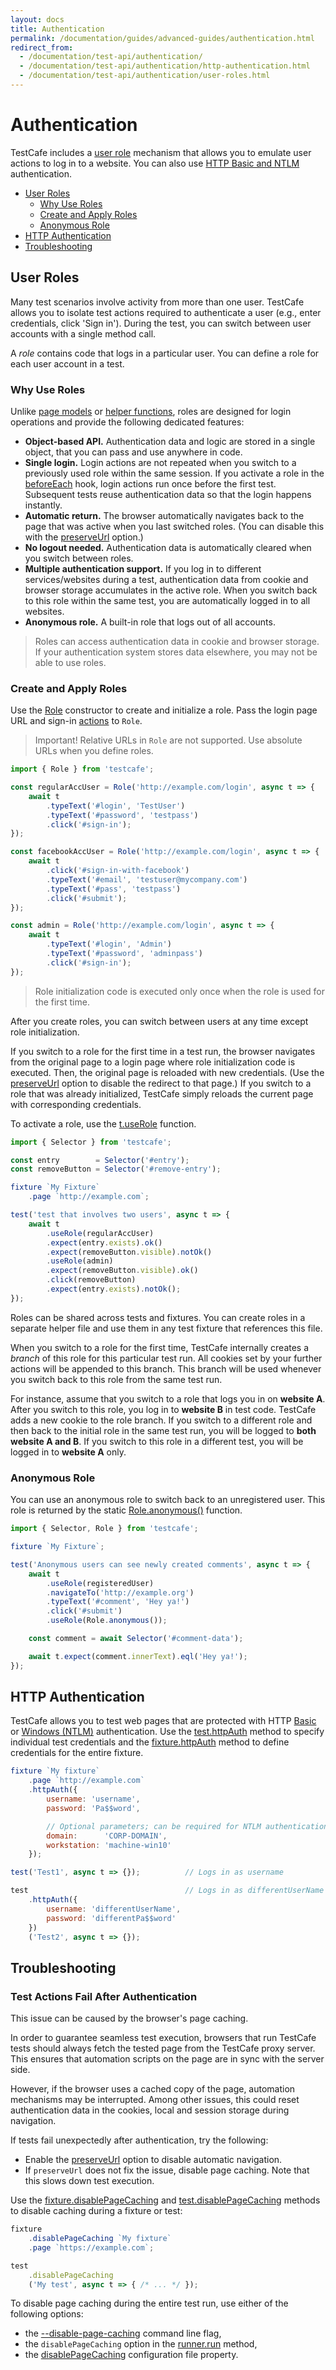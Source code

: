 ```yaml
---
layout: docs
title: Authentication
permalink: /documentation/guides/advanced-guides/authentication.html
redirect_from:
  - /documentation/test-api/authentication/
  - /documentation/test-api/authentication/http-authentication.html
  - /documentation/test-api/authentication/user-roles.html
---
```

# Authentication

TestCafe includes a [user role](#user-roles) mechanism that allows you to emulate user actions to log in to a website. You can also use [HTTP Basic and NTLM](#http-authentication) authentication.

* [User Roles](#user-roles)
  * [Why Use Roles](#why-use-roles)
  * [Create and Apply Roles](#create-and-apply-roles)
  * [Anonymous Role](#anonymous-role)
* [HTTP Authentication](#http-authentication)
* [Troubleshooting](#troubleshooting)

## User Roles

Many test scenarios involve activity from more than one user. TestCafe allows you to isolate test actions required to authenticate a user (e.g., enter credentials, click 'Sign in'). During the test, you can switch between user accounts with a single method call.

A *role* contains code that logs in a particular user. You can define a role for each user account in a test.

### Why Use Roles

Unlike [page models](../concepts/page-model.md) or [helper functions](../../recipes/best-practices/create-helpers.md), roles are designed for login operations and provide the following dedicated features:

* **Object-based API.** Authentication data and logic are stored in a single object, that you can pass and use anywhere in code.
* **Single login.** Login actions are not repeated when you switch to a previously used role within the same session. If you activate a role in the [beforeEach](../basic-guides/organize-tests.md#test-hooks) hook, login actions run once before the first test. Subsequent tests reuse authentication data so that the login happens instantly.
* **Automatic return.** The browser automatically navigates back to the page that was active when you last switched roles. (You can disable this with the [preserveUrl](../../reference/test-api/role/constructor.md#optionspreserveurl) option.)
* **No logout needed.** Authentication data is automatically cleared when you switch between roles.
* **Multiple authentication support.** If you log in to different services/websites during a test, authentication data from cookie and browser storage accumulates in the active role. When you switch back to this role within the same test, you are automatically logged in to all websites.
* **Anonymous role.** A built-in role that logs out of all accounts.

> Roles can access authentication data in cookie and browser storage. If your authentication system stores data elsewhere, you may not be able to use roles.

### Create and Apply Roles

Use the [Role](../../reference/test-api/role/constructor.md) constructor to create and initialize a role. Pass the login page URL and sign-in [actions](../basic-guides/interact-with-the-page.md) to `Role`.

> Important! Relative URLs in `Role` are not supported. Use absolute URLs when you define roles.

```js
import { Role } from 'testcafe';

const regularAccUser = Role('http://example.com/login', async t => {
    await t
        .typeText('#login', 'TestUser')
        .typeText('#password', 'testpass')
        .click('#sign-in');
});

const facebookAccUser = Role('http://example.com/login', async t => {
    await t
        .click('#sign-in-with-facebook')
        .typeText('#email', 'testuser@mycompany.com')
        .typeText('#pass', 'testpass')
        .click('#submit');
});

const admin = Role('http://example.com/login', async t => {
    await t
        .typeText('#login', 'Admin')
        .typeText('#password', 'adminpass')
        .click('#sign-in');
});
```

> Role initialization code is executed only once when the role is used for the first time.

After you create roles, you can switch between users at any time except role initialization.

If you switch to a role for the first time in a test run, the browser navigates from the original page to a login page where role initialization code is executed. Then, the original page is reloaded with new credentials. (Use the [preserveUrl](../../reference/test-api/role/constructor.md#optionspreserveurl) option to disable the redirect to that page.) If you switch to a role that was already initialized, TestCafe simply reloads the current page with corresponding credentials.

To activate a role, use the [t.useRole](../../reference/test-api/testcontroller/userole.md) function.

```js
import { Selector } from 'testcafe';

const entry        = Selector('#entry');
const removeButton = Selector('#remove-entry');

fixture `My Fixture`
    .page `http://example.com`;

test('test that involves two users', async t => {
    await t
        .useRole(regularAccUser)
        .expect(entry.exists).ok()
        .expect(removeButton.visible).notOk()
        .useRole(admin)
        .expect(removeButton.visible).ok()
        .click(removeButton)
        .expect(entry.exists).notOk();
});
```

Roles can be shared across tests and fixtures. You can create roles in a separate helper file and use them in any test fixture that references this file.

When you switch to a role for the first time, TestCafe internally creates a *branch* of this role for this particular test run. All cookies set by your further actions will be appended to this branch. This branch will be used whenever you switch back to this role from the same test run.

For instance, assume that you switch to a role that logs you in on **website A**. After you switch to this role, you log in to **website B** in test code. TestCafe adds a new cookie to the role branch. If you switch to a different role and then back to the initial role in the same test run, you will be logged to **both website A and B**. If you switch to this role in a different test, you will be logged in to **website A** only.

### Anonymous Role

You can use an anonymous role to switch back to an unregistered user. This role is returned by the static [Role.anonymous()](../../reference/test-api/role/anonymous.md) function.

```js
import { Selector, Role } from 'testcafe';

fixture `My Fixture`;

test('Anonymous users can see newly created comments', async t => {
    await t
        .useRole(registeredUser)
        .navigateTo('http://example.org')
        .typeText('#comment', 'Hey ya!')
        .click('#submit')
        .useRole(Role.anonymous());

    const comment = await Selector('#comment-data');

    await t.expect(comment.innerText).eql('Hey ya!');
});
```

## HTTP Authentication

TestCafe allows you to test web pages that are protected with HTTP [Basic](https://en.wikipedia.org/wiki/Basic_access_authentication) or [Windows (NTLM)](https://en.wikipedia.org/wiki/Integrated_Windows_Authentication) authentication. Use the [test.httpAuth](../../reference/test-api/test/httpauth.md) method to specify individual test credentials and the [fixture.httpAuth](../../reference/test-api/fixture/httpauth.md) method to define credentials for the entire fixture.

```js
fixture `My fixture`
    .page `http://example.com`
    .httpAuth({
        username: 'username',
        password: 'Pa$$word',

        // Optional parameters; can be required for NTLM authentication.
        domain:      'CORP-DOMAIN',
        workstation: 'machine-win10'
    });

test('Test1', async t => {});          // Logs in as username

test                                   // Logs in as differentUserName
    .httpAuth({
        username: 'differentUserName',
        password: 'differentPa$$word'
    })
    ('Test2', async t => {});
```

## Troubleshooting

### Test Actions Fail After Authentication

This issue can be caused by the browser's page caching.

In order to guarantee seamless test execution, browsers that run TestCafe tests should always fetch the tested page from the TestCafe proxy server. This ensures that automation scripts on the page are in sync with the server side.

However, if the browser uses a cached copy of the page, automation mechanisms may be interrupted. Among other issues, this could reset authentication data in the cookies, local and session storage during navigation.

If tests fail unexpectedly after authentication, try the following:

* Enable the [preserveUrl](../../reference/test-api/role/constructor.md#optionspreserveurl) option to disable automatic navigation.
* If `preserveUrl` does not fix the issue, disable page caching. Note that this slows down test execution.

Use the [fixture.disablePageCaching](../../reference/test-api/fixture/disablepagecaching.md) and [test.disablePageCaching](../../reference/test-api/test/disablepagecaching.md) methods to disable caching during a fixture or test:

```js
fixture
    .disablePageCaching `My fixture`
    .page `https://example.com`;
```

```js
test
    .disablePageCaching
    ('My test', async t => { /* ... */ });
```

To disable page caching during the entire test run, use either of the following options:

* the [--disable-page-caching](../../reference/command-line-interface.md#--disable-page-caching) command line flag,
* the `disablePageCaching` option in the [runner.run](../../reference/testcafe-api/runner/run.md) method,
* the [disablePageCaching](../../reference/configuration-file.md#disablepagecaching) configuration file property.
